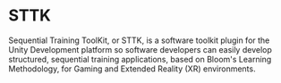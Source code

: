 # STTK
Sequential Training ToolKit, or STTK, is a software toolkit plugin for the Unity Development platform so software developers can easily develop structured, sequential training applications, based on Bloom's Learning Methodology, for Gaming and Extended Reality (XR) environments.
